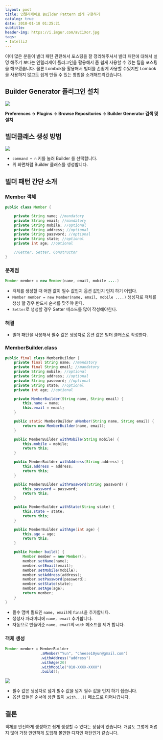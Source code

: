 ```yaml
---
layout: post
title: 인텔리제이로 Builder Pattern 쉽게 구현하기
catalog: true
date: 2018-01-18 01:25:21
subtitle:
header-img: https://i.imgur.com/avC1Xor.jpg
tags:
- IntelliJ
---
```


이미 많은 분들이 빌더 패턴 관련해서 포스팅을 잘 정리해주셔서 빌더 패턴에 대해서 설명 해주기 보다는 인텔리제이 플러그인을 활용해서 좀 쉽게 사용할 수 있는 팁을 포스팅을 해보겠습니다.
물론 Lombok을 활용해서 빌더를 손쉽게 사용할 수있지만 Lombok을 사용하지 않고도 쉽게 만들 수 있는 방법을 소개해드리겠습니다.


## Builder Generator 플러그인 설치
![](https://i.imgur.com/qlSmnIG.png)

**Preferences -> Plugins -> Browse Repositories -> Builder Generator 검색 및 설치**

## 빌더클래스 생성 방법
![](https://i.imgur.com/vj6km1L.gif)

* `command + n` 키를 눌러 Builder 를 선택합니다.
* 위 화면처럼 Builder 클래스를 생성합니다.


## 빌더 패턴 간단 소개

### Member 객체
```java
public class Member {

    private String name; //mandatory
    private String email; //mandatory
    private String mobile; //optional
    private String address; //optional
    private String password; //optional
    private String state; //optional
    private int age; //optional

    //Getter, Setter, Constructor
}
```


### 문제점
```java
Member member = new Member(name, email, mobile ....)
```
* 객체를 생성할 때 어떤 값이 필수 값인지 옵션 값인지 인지 하기 어렵다.
* `Member member = new Member(name, email, mobile ....)` 생성자로 객체를 생성 할 경우 반드시 순서를 맞추야 한다.
* `Setter`로 생성할 경우 Setter 메소드를 많이 작성해야한다.

### 해결
* 빌더 패턴을 사용해서 필수 값은 생성자로 옵션 값은 빌더 클래스로 작성한다.


### MemberBuilder.class

```java
public final class MemberBuilder {
    private final String name; //mandatory
    private final String email; //mandatory
    private String mobile; //optional
    private String address; //optional
    private String password; //optional
    private String state; //optional
    private int age; //optional

    private MemberBuilder(String name, String email) {
        this.name = name;
        this.email = email;
    }

    public static MemberBuilder aMember(String name, String email) {
        return new MemberBuilder(name, email);
    }

    public MemberBuilder withMobile(String mobile) {
        this.mobile = mobile;
        return this;
    }

    public MemberBuilder withAddress(String address) {
        this.address = address;
        return this;
    }

    public MemberBuilder withPassword(String password) {
        this.password = password;
        return this;
    }

    public MemberBuilder withState(String state) {
        this.state = state;
        return this;
    }

    public MemberBuilder withAge(int age) {
        this.age = age;
        return this;
    }

    public Member build() {
        Member member = new Member();
        member.setName(name);
        member.setEmail(email);
        member.setMobile(mobile);
        member.setAddress(address);
        member.setPassword(password);
        member.setState(state);
        member.setAge(age);
        return member;
    }
}
```

* 필수 맴버 필드인 `name, email`에 `final`을 추가합니다.
* 생성자 파라미터에 `name, email` 추가합니다.
* 자동으로 만들어준 `name, email`의 `with` 메소드를 제거 합니다.


### 객체 생성

```java
Member member = MemberBuilder
                .aMember("Yun", "cheese10yun@gmail.com")
                .withAddress("address")
                .withAge(20)
                .withMobile("010-XXXX-XXXX")
                .build();
```

![](https://i.imgur.com/lNLW4dh.png)
* 필수 값은 생성자로 넘겨 필수 값을 넘겨 필수 값을 인지 하기 쉽습니다.
* 옵션 값들은 순서에 상관 없이 .`with...()` 메소드로 이어나갑니다.

## 결론
객체를 안전하게 생성하고 쉽게 생성할 수 있다는 장점이 있습니다. 개념도 그렇게 어렵지 않아 가장 만만하게 도입해 볼만한 디자인 패턴인거 같습니다.























